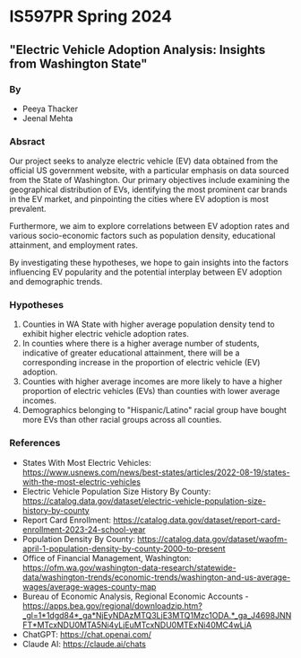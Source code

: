 # IS597PR Spring 2024
## "Electric Vehicle Adoption Analysis: Insights from Washington State"
### By

- Peeya Thacker
- Jeenal Mehta

### Absract

Our project seeks to analyze electric vehicle (EV) data obtained from the official US government website, with a particular emphasis on data sourced from the State of Washington. Our primary objectives include examining the geographical distribution of EVs, identifying the most prominent car brands in the EV market, and pinpointing the cities where EV adoption is most prevalent.

Furthermore, we aim to explore correlations between EV adoption rates and various socio-economic factors such as population density, educational attainment, and employment rates.

By investigating these hypotheses, we hope to gain insights into the factors influencing EV popularity and the potential interplay between EV adoption and demographic trends.

### Hypotheses

1. Counties in WA State with higher average population density tend to exhibit higher electric vehicle adoption rates.
2. In counties where there is a higher average number of students, indicative of greater educational attainment, there will be a corresponding increase in the proportion of electric vehicle (EV) adoption.
3. Counties with higher average incomes are more likely to have a higher proportion of electric vehicles (EVs) than counties with lower average incomes.
4. Demographics belonging to "Hispanic/Latino" racial group have bought more EVs than other racial groups across all counties. 

### References

- States With Most Electric Vehicles: https://www.usnews.com/news/best-states/articles/2022-08-19/states-with-the-most-electric-vehicles
- Electric Vehicle Population Size History By County: https://catalog.data.gov/dataset/electric-vehicle-population-size-history-by-county
- Report Card Enrollment: https://catalog.data.gov/dataset/report-card-enrollment-2023-24-school-year
- Population Density By County: https://catalog.data.gov/dataset/waofm-april-1-population-density-by-county-2000-to-present
- Office of Financial Management, Washington: https://ofm.wa.gov/washington-data-research/statewide-data/washington-trends/economic-trends/washington-and-us-average-wages/average-wages-county-map
- Bureau of Economic Analysis, Regional Economic Accounts - https://apps.bea.gov/regional/downloadzip.htm?_gl=1*1dgd84*_ga*NjEyNDAzMTQ3LjE3MTQ1Mzc1ODA.*_ga_J4698JNNFT*MTcxNDU0MTA5Ni4yLjEuMTcxNDU0MTExNi40MC4wLjA
- ChatGPT: https://chat.openai.com/
- Claude AI: https://claude.ai/chats

